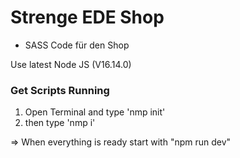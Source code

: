 # Strenge EDE Shop
* SASS Code für den Shop

Use latest Node JS (V16.14.0)

### Get Scripts Running
1. Open Terminal and type 'nmp init'
2. then type 'nmp i'

=> When everything is ready start with "npm run dev"

